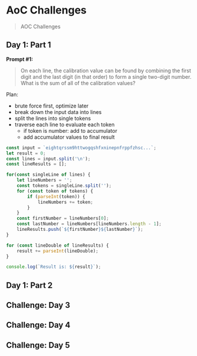 # AoC Challenges

> AOC Challenges

## Day 1: Part 1

**Prompt #1:**

> On each line, the calibration value can be found by combining the first digit and the last digit (in that order) to form a single two-digit number. What is the sum of all of the calibration values?


Plan:
- brute force first, optimize later
- break down the input data into lines
- split the lines into single tokens
- traverse each line to evaluate each token
  - if token is number: add to accumulator
  - add accumulator values to final result

```js
const input = `eightqrssm9httwogqshfxninepnfrppfzhsc...`;
let result = 0;
const lines = input.split('\n');
const lineResults = [];

for(const singleLine of lines) {
    let lineNumbers = '';
    const tokens = singleLine.split('');
    for (const token of tokens) {
        if (parseInt(token)) {
            lineNumbers += token;
        }
    }
    const firstNumber = lineNumbers[0];
    const lastNumber = lineNumbers[lineNumbers.length - 1];
    lineResults.push(`${firstNumber}${lastNumber}`);
}

for (const lineDouble of lineResults) {
    result += parseInt(lineDouble);
}

console.log(`Result is: ${result}`);
```

## Day 1: Part 2

## Challenge: Day 3

## Challenge: Day 4 

## Challenge: Day 5 
